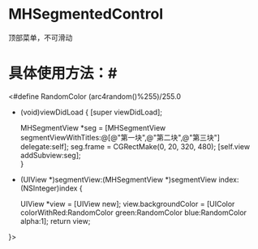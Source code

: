 # MHSegmentedControl #
顶部菜单，不可滑动

# 具体使用方法：#

<#define RandomColor (arc4random()%255)/255.0

 - (void)viewDidLoad {
    [super viewDidLoad];
    
    MHSegmentView *seg = [MHSegmentView segmentViewWithTitles:@[@"第一块",@"第二块",@"第三块"] delegate:self];
    seg.frame = CGRectMake(0, 20, 320, 480);
    [self.view addSubview:seg];       
}

- (UIView *)segmentView:(MHSegmentView *)segmentView index:(NSInteger)index {
    
    UIView *view = [UIView new];
    view.backgroundColor = [UIColor colorWithRed:RandomColor green:RandomColor blue:RandomColor alpha:1];
    return view;
    
}>

